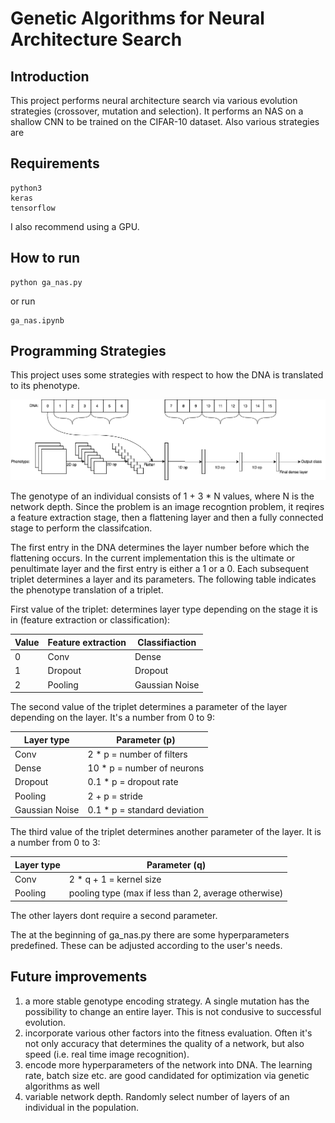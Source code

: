 # Genetic Algorithms for Neural Architecture Search

## Introduction
This project performs neural architecture search via various evolution strategies (crossover, mutation and selection).  It performs an NAS on a shallow CNN to be trained on the CIFAR-10 dataset. Also various strategies are 

## Requirements

    python3
    keras
    tensorflow
    
I also recommend using a GPU. 

## How to run

    python ga_nas.py
    
or run

    ga_nas.ipynb

## Programming Strategies
This project uses some strategies with respect to how the DNA is translated to its phenotype.

![Translation scheme](https://github.com/justinmacp/NAS_via_GeneticAlgorithms/blob/master/GenotoPheno.png)

The genotype of an individual consists of 1 + 3 * N values, where N is the network depth. Since the problem is an image recogntion problem, it reqires a feature extraction stage, then a flattening layer and then a fully connected stage to perform the classifcation.

The first entry in the DNA determines the layer number before which the flattening occurs. In the current implementation this is the ultimate or penultimate layer and the first entry is either a 1 or a 0. Each subsequent triplet determines a layer and its parameters. The following table indicates the phenotype translation of a triplet.

First value of the triplet: determines layer type depending on the stage it is in (feature extraction or classification):

| Value | Feature extraction | Classifiaction |
| --- | --- | --- |
| 0 | Conv | Dense |
| 1 | Dropout | Dropout |
| 2 | Pooling | Gaussian Noise |

The second value of the triplet determines a parameter of the layer depending on the layer. It's a number from 0 to 9:

| Layer type | Parameter (p) |
| --- | --- | 
| Conv | 2 * p = number of filters |
| Dense | 10 * p = number of neurons |
| Dropout | 0.1 * p = dropout rate |
| Pooling | 2 + p = stride |
| Gaussian Noise | 0.1 * p = standard deviation |

The third value of the triplet determines another parameter of the layer. It is a number from 0 to 3:

| Layer type | Parameter (q) |
| --- | --- | 
| Conv | 2 * q + 1 = kernel size |
| Pooling | pooling type (max if less than 2, average otherwise) |

The other layers dont require a second parameter. 

The at the beginning of ga_nas.py there are some hyperparameters predefined. These can be adjusted according to the user's needs. 

## Future improvements

1. a more stable genotype encoding strategy. A single mutation has the possibility to change an entire layer. This is not condusive to successful evolution.
2. incorporate various other factors into the fitness evaluation. Often it's not only accuracy that determines the quality of a network, but also speed (i.e. real time image recognition).
3. encode more hyperparameters of the network into DNA. The learning rate, batch size etc. are good candidated for optimization via genetic algorithms as well
4. variable network depth. Randomly select number of layers of an individual in the population.
